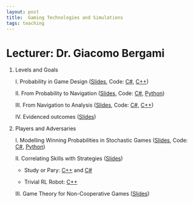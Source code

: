 ```yaml
---
layout: post
title:  Gaming Technologies and Simulations
tags: teaching
---
```


# Lecturer: Dr. Giacomo Bergami

 1.  Levels and Goals 
 
     I.  Probability in Game Design ([Slides](https://github.com/jackbergus/NCL_CSC3232/blob/main/slides/1_a_probability.pdf), Code: [C#](https://github.com/jackbergus/NCL_CSC3232/blob/main/csharp/ConsoleApp2/probabilities/Probabilities.cs), [C++](https://github.com/jackbergus/NCL_CSC3232/tree/main/cpp/01_probability))
     
     II.  From Probability to Navigation ([Slides](https://github.com/jackbergus/NCL_CSC3232/blob/main/slides/1_b_stochastic.pdf), Code: [C#](https://github.com/jackbergus/NCL_CSC3232/blob/main/csharp/ConsoleApp2/timing/SnakesAndLadders.cs), [Python](https://github.com/jackbergus/NCL_CSC3232/tree/main/python/02_markov/snakes_and_ladders))
     
     III. From Navigation to Analysis ([Slides](https://github.com/jackbergus/NCL_CSC3232/blob/main/slides/1_c_goap.pdf), Code: [C#](https://github.com/jackbergus/NCL_CSC3232/blob/main/csharp/ConsoleApp2/goap/LocksAndDoors.cs), [C++](https://github.com/jackbergus/NCL_CSC3232/blob/main/cpp/03_goap/main.cpp))
     
     IV. Evidenced outcomes ([Slides](https://github.com/jackbergus/NCL_CSC3232/blob/main/slides/1_d_outcome.pdf))
     
 2. Players and Adversaries
 
     I. Modelling Winning Probabilities in Stochastic Games ([Slides](https://github.com/jackbergus/NCL_CSC3232/blob/main/slides/2_a_stochastic_adv.pdf), Code: [C#](https://github.com/jackbergus/NCL_CSC3232/blob/main/csharp/ConsoleApp2/timing/Pong.cs), [Python](https://github.com/jackbergus/NCL_CSC3232/blob/main/python/02_markov/Prob_winning_PONG.py))
     
     II. Correlating Skills with Strategies ([Slides](https://github.com/jackbergus/NCL_CSC3232/blob/main/slides/2_b_RL.pdf))
     
       * Study or Pary: [C++](https://github.com/jackbergus/NCL_CSC3232/blob/main/cpp/03_goap/study_party.cpp) and [C#](https://github.com/jackbergus/NCL_CSC3232/blob/main/csharp/ConsoleApp2/goap/StudyOrParty.cs)


       * Trivial RL Robot: [C++](https://github.com/jackbergus/NCL_CSC3232/blob/main/cpp/03_goap/robot.cpp)
     
     III. Game Theory for Non-Cooperative Games ([Slides](https://github.com/jackbergus/NCL_CSC3232/blob/main/slides/2_c_TPCSG.pdf))
